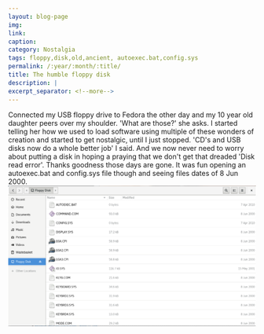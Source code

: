 ```yaml
---
layout: blog-page
img:
link: 
caption:
category: Nostalgia
tags: floppy,disk,old,ancient, autoexec.bat,config.sys 
permalink: /:year/:month/:title/
title: The humble floppy disk
description: |
excerpt_separator: <!--more-->
---
```


Connected my USB floppy drive to Fedora the other day and my 10 year old daughter peers over my shoulder.<!--more--> 'What are those?' she asks. I started telling her how we used to load software using multiple of these wonders of creation and started to get nostalgic, until I just stopped. 'CD's and USB disks now do a whole better job' I said. And we now never need to worry about putting a disk in hoping a praying that we don't get that dreaded 'Disk read error'. Thanks goodness those days are gone. It was fun opening an autoexec.bat and config.sys file though and seeing files dates of 8 Jun 2000. <a href="https://en.wikipedia.org/wiki/Floppy_disk" target="_blank"><img class="img-responsive center-block" src="/img/blog/floppy.png" alt="floppy disk"></a>

